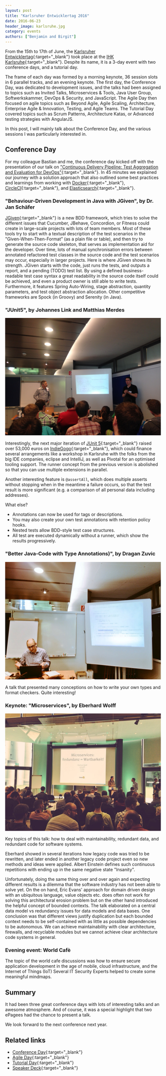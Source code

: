 ```yaml
---
layout: post
title: "Karlsruher Entwicklertag 2016"
date: 2016-06-23
header_image: karlsruhe.jpg
category: events
authors: ["Benjamin and Birgit"]
---
```


From the 15th to 17th of June, the [Karlsruher Entwicklertag](https://entwicklertag.de/karlsruhe/2016/){:target="_blank"} took place at the [IHK Karlsruhe](https://www.karlsruhe.ihk.de/){:target="_blank"}.
Despite its name, it is a 3-day event with two conference days, and a tutorial day.

The frame of each day was formed by a morning keynote, 36 session slots in 6 parallel tracks, and an evening keynote.
The first day, the Conference Day, was dedicated to development issues, and the talks had been assigned to topics such as Invited Talks, Microservices & Tools, Java User Group, Softwerkskammer, DevOps & Security, and JavaScript.
The Agile Day then focused on agile topics such as Beyond Agile, Agile Scaling, Architecture, Enterprise Agile & Innovation, Testing, and Agile Teams.
The Tutorial Day covered topics such as Scrum Patterns, Architecture Katas, or Advanced testing strategies with AngularJS.

In this post, I will mainly talk about the Conference Day, and the various sessions I was particularly interested in.

## Conference Day

For my colleague Bastian and me, the conference day kicked off with the presentation of our talk on ["Continuous Delivery Pipeline: Test Aggregation and Evaluation for DevOps"](https://entwicklertag.de/karlsruhe/2016/einblick-die-maschinerie){:target="_blank"}.
In 45 minutes we explained our journey with a solution approach that also outlined some best practices and learnings from working with [Docker](https://www.docker.com/){:target="_blank"}, [CircleCI](https://circleci.com/){:target="_blank"}, and [Elasticsearch](https://www.elastic.co/de/products/elasticsearch){:target="_blank"}.

<script async class="speakerdeck-embed" data-id="8b6da8e8a6984137a11e7d91e0c7a967" data-ratio="1.37081659973226" src="//speakerdeck.com/assets/embed.js"></script>

### "Behaviour-Driven Development in Java with JGiven", by Dr. Jan Schäfer

[JGiven](http://jgiven.org/){:target="_blank"} is a new BDD framework, which tries to solve the different issues that Cucumber, JBehave, Concordion, or Fitness could create in large-scale projects with lots of team members.
Most of these tools try to start with a textual description of the test scenarios in the "Given-When-Then-Format” (as a plain file or table), and then try to generate the source code skeleton, that serves as implementation aid for the developer.
Over time, lots of manual synchronisation errors between annotated refactored test classes in the source code and the test scenarios may occur, especially in larger projects.
Here is where JGiven shows its strength.
JGiven starts with the code, just runs the tests, and outputs a report, and a pending (TODO) test list.
By using a defined business-readable test case syntax a great readability in the source code itself could be achieved, and even a product owner is still able to write tests.
Furthermore, it features Spring Auto-Wiring, stage abstraction, quantity parameters, and test object abstraction allocation.
Other competitive frameworks are Spock (in Groovy) and Serenity (in Java).

### "JUnit5", by Johannes Link and Matthias Merdes

![](/assets/img/pages/blog/images/blog-karlsruhe-junit.jpg)

Interestingly, the next major iteration of [JUnit 5](http://junit.org/junit5/){:target="_blank"} raised over 53,000 euros on [IndieGogo](https://www.indiegogo.com/projects/junit-lambda#){:target="_blank"}, which could finance several arrangements like a workshop in Karlsruhe with the folks from the big IDE companies, eclipse and IntelliJ, as well as Pivotal for an optimised tooling support.
The runner concept from the previous version is abolished so that you can use multiple extensions in parallel.

Another interesting feature is `@assertAll`, which does multiple asserts without stopping when in the meantime a failure occurs, so that the test result is more significant (e.g. a comparison of all personal data including addresses).

What else?

* Annotations can now be used for tags or descriptions.
* You may also create your own test annotations with retention policy hooks.
* Nested tests allow BDD-style test case structures.
* All test are executed dynamically without a runner, which show the results progressively.

### "Better Java-Code with Type Annotations)", by Dragan Zuvic

![](/assets/img/pages/blog/images/blog-karlsruhe-jsr.jpg)

A talk that presented many conceptions on how to write your own types and format checkers.
Quite interesting!

### Keynote: "Microservices", by Eberhard Wolff

![](/assets/img/pages/blog/images/blog-karlsruhe-microservices.jpg)

Key topics of this talk: how to deal with maintainability, redundant data, and redundant code for software systems.

Eberhard showed in several iterations how legacy code was tried to be rewritten, and later ended in another legacy code project even so new methods and ideas were applied.
Albert Einstein defines such continuous repetitions with ending up in the same negative state "Insanity".

Unfortunately, doing the same thing over and over again and expecting different results is a dilemma that the software industry has not been able to solve yet.
On the on hand, Eric Evans' approach for domain driven design with an ubiquitous language, value objects etc. does often not work for solving this architectural erosion problem but on the other hand introduced the helpful concept of bounded contexts.
The talk elaborated on a central data model vs redundancy issues for data models and data bases.
One conclusion was that different views justify duplication but each bounded context needs to be self-contained with as little as possible dependencies to be autonomous.
We can achieve maintainability with clear architecture, firewalls, and recyclable modules but we cannot achieve clear architecture code systems in general.

### Evening event: World Cafè

The topic of the world cafe discussions was how to ensure secure application development in the age of mobile, cloud infrastructure, and the Internet of Things (IoT)
Several IT Security Experts helped to create some meaningful mindmaps.

## Summary

It had been three great conference days with lots of interesting talks and an awesome atmosphere.
And of course, it was a special highlight that two ePagees had the chance to present a talk.

We look forward to the next conference next year.

## Related links

* [Conference Day](https://entwicklertag.de/karlsruhe/2016/conference-day){:target="_blank"}
* [Agile Day](https://entwicklertag.de/karlsruhe/2016/agile-day){:target="_blank"}
* [Tutorial Day](https://entwicklertag.de/karlsruhe/2016/tutorial-day){:target="_blank"}
* [Speaker Deck](https://speakerdeck.com/dataduke/continuous-delivery-pipeline-automated-test-evaluation){:target="_blank"}
